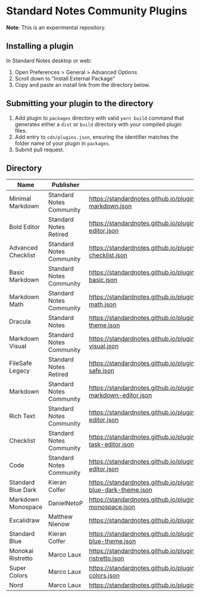 # Standard Notes Community Plugins

**Note**: This is an experimental repository.

## Installing a plugin

In Standard Notes desktop or web:

1. Open Preferences > General > Advanced Options
2. Scroll down to "Install External Package"
3. Copy and paste an install link from the directory below.

## Submitting your plugin to the directory

1. Add plugin to `packages` directory with valid `yarn build` command that generates either a `dist` or `build` directory with your compiled plugin files.
2. Add entry to `cdn/plugins.json`, ensuring the identifier matches the folder name of your plugin in `packages`.
3. Submit pull request.

## Directory

| Name | Publisher | Install Link |
|------|-----------|--------------|
|Minimal Markdown|Standard Notes Community|https://standardnotes.github.io/plugins/cdn/dist/entries/com.sncommunity.minimal-markdown.json|
|Bold Editor|Standard Notes Retired|https://standardnotes.github.io/plugins/cdn/dist/entries/com.sncommunity.bold-editor.json|
|Advanced Checklist|Standard Notes Community|https://standardnotes.github.io/plugins/cdn/dist/entries/com.sncommunity.advanced-checklist.json|
|Basic Markdown|Standard Notes Community|https://standardnotes.github.io/plugins/cdn/dist/entries/com.sncommunity.markdown-basic.json|
|Markdown Math|Standard Notes Community|https://standardnotes.github.io/plugins/cdn/dist/entries/com.sncommunity.markdown-math.json|
|Dracula|Standard Notes|https://standardnotes.github.io/plugins/cdn/dist/entries/com.sncommunity.dracula-theme.json|
|Markdown Visual|Standard Notes Community|https://standardnotes.github.io/plugins/cdn/dist/entries/com.sncommunity.markdown-visual.json|
|FileSafe Legacy|Standard Notes Retired|https://standardnotes.github.io/plugins/cdn/dist/entries/org.standardnotes.legacy.file-safe.json|
|Markdown|Standard Notes Community|https://standardnotes.github.io/plugins/cdn/dist/entries/org.standardnotes.advanced-markdown-editor.json|
|Rich Text|Standard Notes Community|https://standardnotes.github.io/plugins/cdn/dist/entries/org.standardnotes.plus-editor.json|
|Checklist|Standard Notes Community|https://standardnotes.github.io/plugins/cdn/dist/entries/org.standardnotes.simple-task-editor.json|
|Code|Standard Notes Community|https://standardnotes.github.io/plugins/cdn/dist/entries/org.standardnotes.code-editor.json|
|Standard Blue Dark|Kieran Colfer|https://standardnotes.github.io/plugins/cdn/dist/entries/com.sncommunity.standard-blue-dark-theme.json|
|Markdown Monospace|DanielNetoP|https://standardnotes.github.io/plugins/cdn/dist/entries/com.sncommunity.markdown-monospace.json|
|Excalidraw|Matthew Nienow|https://standardnotes.github.io/plugins/cdn/dist/entries/dev.randombits.excalidraw.json|
|Standard Blue|Kieran Colfer|https://standardnotes.github.io/plugins/cdn/dist/entries/com.sncommunity.standard-blue-theme.json|
|Monokai Ristretto|Marco Laux|https://standardnotes.github.io/plugins/cdn/dist/entries/wtf.laux.theme.monokai-ristretto.json|
|Super Colors|Marco Laux|https://standardnotes.github.io/plugins/cdn/dist/entries/wtf.laux.theme.super-colors.json|
|Nord|Marco Laux|https://standardnotes.github.io/plugins/cdn/dist/entries/wtf.laux.theme.nord.json|
